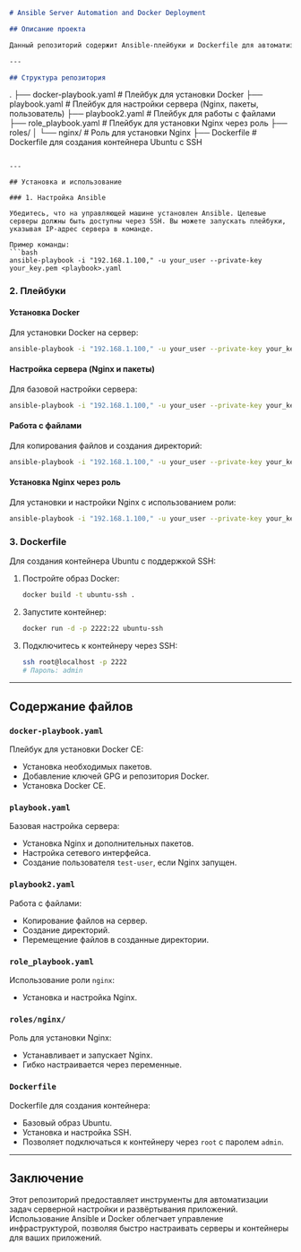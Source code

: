 ```markdown
# Ansible Server Automation and Docker Deployment

## Описание проекта

Данный репозиторий содержит Ansible-плейбуки и Dockerfile для автоматизации серверных задач, включая установку Docker, настройку Nginx, базовую настройку серверов, управление файлами и создание контейнера Ubuntu с SSH. Это решение подходит для быстрой настройки окружения, автоматизации задач DevOps и управления инфраструктурой.

---

## Структура репозитория

```
.
├── docker-playbook.yaml     # Плейбук для установки Docker
├── playbook.yaml            # Плейбук для настройки сервера (Nginx, пакеты, пользователь)
├── playbook2.yaml           # Плейбук для работы с файлами
├── role_playbook.yaml       # Плейбук для установки Nginx через роль
├── roles/
│   └── nginx/               # Роль для установки Nginx
├── Dockerfile               # Dockerfile для создания контейнера Ubuntu с SSH
```

---

## Установка и использование

### 1. Настройка Ansible

Убедитесь, что на управляющей машине установлен Ansible. Целевые серверы должны быть доступны через SSH. Вы можете запускать плейбуки, указывая IP-адрес сервера в команде.

Пример команды:
```bash
ansible-playbook -i "192.168.1.100," -u your_user --private-key your_key.pem <playbook>.yaml
```

### 2. Плейбуки

#### Установка Docker
Для установки Docker на сервер:
```bash
ansible-playbook -i "192.168.1.100," -u your_user --private-key your_key.pem docker-playbook.yaml
```

#### Настройка сервера (Nginx и пакеты)
Для базовой настройки сервера:
```bash
ansible-playbook -i "192.168.1.100," -u your_user --private-key your_key.pem playbook.yaml
```

#### Работа с файлами
Для копирования файлов и создания директорий:
```bash
ansible-playbook -i "192.168.1.100," -u your_user --private-key your_key.pem playbook2.yaml
```

#### Установка Nginx через роль
Для установки и настройки Nginx с использованием роли:
```bash
ansible-playbook -i "192.168.1.100," -u your_user --private-key your_key.pem role_playbook.yaml
```

### 3. Dockerfile
Для создания контейнера Ubuntu с поддержкой SSH:
1. Постройте образ Docker:
   ```bash
   docker build -t ubuntu-ssh .
   ```
2. Запустите контейнер:
   ```bash
   docker run -d -p 2222:22 ubuntu-ssh
   ```
3. Подключитесь к контейнеру через SSH:
   ```bash
   ssh root@localhost -p 2222
   # Пароль: admin
   ```

---

## Содержание файлов

### `docker-playbook.yaml`
Плейбук для установки Docker CE:
- Установка необходимых пакетов.
- Добавление ключей GPG и репозитория Docker.
- Установка Docker CE.

### `playbook.yaml`
Базовая настройка сервера:
- Установка Nginx и дополнительных пакетов.
- Настройка сетевого интерфейса.
- Создание пользователя `test-user`, если Nginx запущен.

### `playbook2.yaml`
Работа с файлами:
- Копирование файлов на сервер.
- Создание директорий.
- Перемещение файлов в созданные директории.

### `role_playbook.yaml`
Использование роли `nginx`:
- Установка и настройка Nginx.

### `roles/nginx/`
Роль для установки Nginx:
- Устанавливает и запускает Nginx.
- Гибко настраивается через переменные.

### `Dockerfile`
Dockerfile для создания контейнера:
- Базовый образ Ubuntu.
- Установка и настройка SSH.
- Позволяет подключаться к контейнеру через `root` с паролем `admin`.

---

## Заключение

Этот репозиторий предоставляет инструменты для автоматизации задач серверной настройки и развёртывания приложений. Использование Ansible и Docker облегчает управление инфраструктурой, позволяя быстро настраивать серверы и контейнеры для ваших приложений.
```
